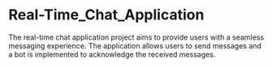 # Real-Time_Chat_Application
The real-time chat application project aims to provide users with a seamless messaging experience. The application allows users to send messages and a bot  is implemented to acknowledge the received messages.
